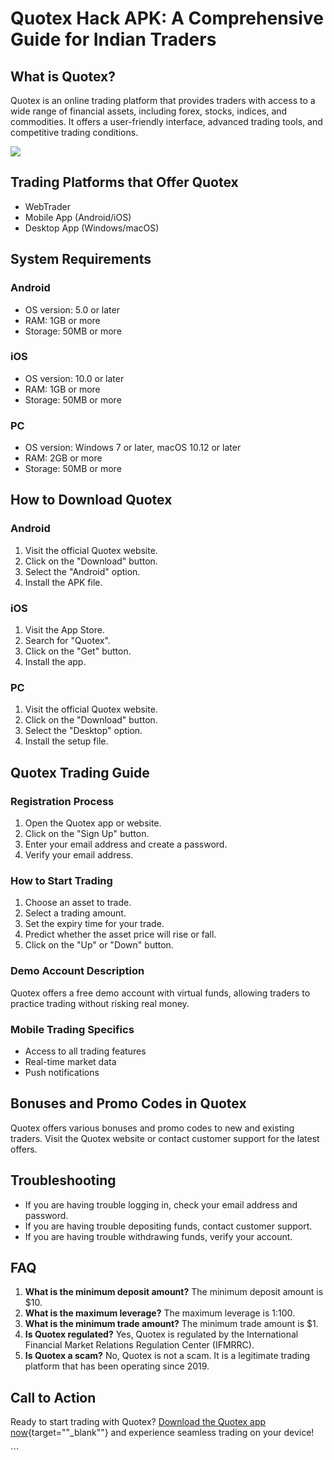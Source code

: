 # Quotex Hack APK: A Comprehensive Guide for Indian Traders

## What is Quotex?

Quotex is an online trading platform that provides traders with access
to a wide range of financial assets, including forex, stocks, indices,
and commodities. It offers a user-friendly interface, advanced trading
tools, and competitive trading conditions.

[![](https://static.quotex.io/files/5_en/300_250.jpg)](https://traff.sbs/brokerqxsignupf)

## Trading Platforms that Offer Quotex

-   WebTrader
-   Mobile App (Android/iOS)
-   Desktop App (Windows/macOS)

## System Requirements

### Android

-   OS version: 5.0 or later
-   RAM: 1GB or more
-   Storage: 50MB or more

### iOS

-   OS version: 10.0 or later
-   RAM: 1GB or more
-   Storage: 50MB or more

### PC

-   OS version: Windows 7 or later, macOS 10.12 or later
-   RAM: 2GB or more
-   Storage: 50MB or more

## How to Download Quotex

### Android

1.  Visit the official Quotex website.
2.  Click on the "Download" button.
3.  Select the "Android" option.
4.  Install the APK file.

### iOS

1.  Visit the App Store.
2.  Search for "Quotex".
3.  Click on the "Get" button.
4.  Install the app.

### PC

1.  Visit the official Quotex website.
2.  Click on the "Download" button.
3.  Select the "Desktop" option.
4.  Install the setup file.

## Quotex Trading Guide

### Registration Process

1.  Open the Quotex app or website.
2.  Click on the "Sign Up" button.
3.  Enter your email address and create a password.
4.  Verify your email address.

### How to Start Trading

1.  Choose an asset to trade.
2.  Select a trading amount.
3.  Set the expiry time for your trade.
4.  Predict whether the asset price will rise or fall.
5.  Click on the "Up" or "Down" button.

### Demo Account Description

Quotex offers a free demo account with virtual funds, allowing traders
to practice trading without risking real money.

### Mobile Trading Specifics

-   Access to all trading features
-   Real-time market data
-   Push notifications

## Bonuses and Promo Codes in Quotex

Quotex offers various bonuses and promo codes to new and existing
traders. Visit the Quotex website or contact customer support for the
latest offers.

## Troubleshooting

-   If you are having trouble logging in, check your email address and
    password.
-   If you are having trouble depositing funds, contact customer
    support.
-   If you are having trouble withdrawing funds, verify your account.

## FAQ

1.  **What is the minimum deposit amount?** The minimum deposit amount
    is \$10.
2.  **What is the maximum leverage?** The maximum leverage is 1:100.
3.  **What is the minimum trade amount?** The minimum trade amount is
    \$1.
4.  **Is Quotex regulated?** Yes, Quotex is regulated by the
    International Financial Market Relations Regulation Center (IFMRRC).
5.  **Is Quotex a scam?** No, Quotex is not a scam. It is a legitimate
    trading platform that has been operating since 2019.

## Call to Action

Ready to start trading with Quotex? [Download the Quotex app
now](\%22https://traff.sbs/quotexonelink\%22){target=""_blank""}
and experience seamless trading on your device!

\`\`\`

